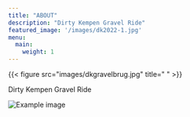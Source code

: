 ```yaml
---
title: "ABOUT"
description: "Dirty Kempen Gravel Ride"
featured_image: '/images/dk2022-1.jpg'
menu:
  main:
    weight: 1
---
```

{{< figure src="images/dkgravelbrug.jpg" title=" " >}}

Dirty Kempen Gravel Ride

![Example image](images/dkgroup.jpg)